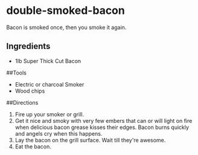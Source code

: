 # double-smoked-bacon
Bacon is smoked once, then you smoke it again. 

## Ingredients

* 1lb Super Thick Cut Bacon

##Tools

* Electric or charcoal Smoker
* Wood chips

##Directions

1. Fire up your smoker or grill.
1. Get it nice and smoky with very few embers that can or will light on fire when delicious bacon grease kisses their edges. Bacon burns quickly and angels cry when this happens.
1. Lay the bacon on the grill surface. Wait till they're awesome.
1. Eat the bacon.
